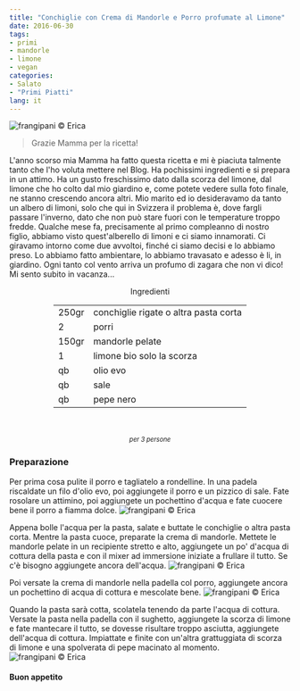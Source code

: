 ```yaml
---
title: "Conchiglie con Crema di Mandorle e Porro profumate al Limone"
date: 2016-06-30
tags:
- primi
- mandorle
- limone
- vegan
categories:
- Salato
- "Primi Piatti"
lang: it
---
```

![](header.jpg "frangipani © Erica")

> Grazie Mamma per la ricetta!

L'anno scorso mia Mamma ha fatto questa ricetta e mi è piaciuta talmente tanto che l'ho voluta mettere nel Blog. Ha pochissimi ingredienti e si prepara in un attimo. Ha un gusto freschissimo dato dalla scorza del limone, dal limone che ho colto dal mio giardino e, come potete vedere sulla foto finale, ne stanno crescendo ancora altri. Mio marito ed io desideravamo da tanto un albero di limoni, solo che qui in Svizzera il problema è, dove fargli passare l'inverno, dato che non può stare fuori con le temperature troppo fredde. Qualche mese fa, precisamente al primo compleanno di nostro figlio, abbiamo visto quest'alberello di limoni e ci siamo innamorati. Ci giravamo intorno come due avvoltoi, finché ci siamo decisi e lo abbiamo preso. Lo abbiamo fatto ambientare, lo abbiamo travasato e adesso è li, in giardino. Ogni tanto col vento arriva un profumo di zagara che non vi dico! Mi sento subito in vacanza...

<div id="wrapper" style="text-align: center">
  <div id="yourdiv" style="display: inline-block;">
    <div class="ingredients">
      <div class="ingredients-title">Ingredienti</div>
      <table>
        <tbody>
          <tr>
            <td>250gr</td>
            <td>conchiglie rigate o altra pasta corta</td>
          </tr>
          <tr>
            <td>2</td>
            <td>porri</td>
          </tr>
          <tr>
            <td>150gr</td>
            <td>mandorle pelate</td>
          </tr>
          <tr>
            <td>1</td>
            <td>limone bio solo la scorza</td>
          </tr>
          <tr>
            <td>qb</td>
            <td>olio evo</td>
          </tr>
          <tr>
            <td>qb</td>
            <td>sale</td>
          </tr>
          <tr>
            <td>qb</td>
            <td>pepe nero</td>
          </tr>
        </tbody>
      </table>
      <br></br>
      <i class="pull-right" style="font-size: 80%;">per 3 persone</i>
    </div>
  </div>
</div>


<h3>
  <font color="grey">
    <i class="fa-solid fa-gears"></i>
  </font> Preparazione
</h3>

Per prima cosa pulite il porro e tagliatelo a rondelline. In una padela riscaldate un filo d'olio evo, poi aggiungete il porro e un pizzico di sale. Fate rosolare un attimino, poi aggiungete un pochettino d'acqua e fate cuocere bene il porro a fiamma dolce.
![](porro.jpg "frangipani © Erica")

Appena bolle l'acqua per la pasta, salate e buttate le conchiglie o altra pasta corta. Mentre la pasta cuoce, preparate la crema di mandorle. Mettete le mandorle pelate in un recipiente stretto e alto, aggiungete un po' d'acqua di cottura della pasta e con il mixer ad immersione iniziate a frullare il tutto. Se c'è bisogno aggiungete ancora dell'acqua.
![](mandorle.jpg "frangipani © Erica")

Poi versate la crema di mandorle nella padella col porro, aggiungete ancora un pochettino di acqua di cottura e mescolate bene.
![](sughetto.jpg "frangipani © Erica")

Quando la pasta sarà cotta, scolatela tenendo da parte l'acqua di cottura. Versate la pasta nella padella con il sughetto, aggiungete la scorza di limone e fate mantecare il tutto, se dovesse risultare troppo asciutta, aggiungete dell'acqua di cottura. Impiattate e finite con un'altra grattuggiata di scorza di limone e una spolverata di pepe macinato al momento.
![](risultato.jpg "frangipani © Erica")


<h4>Buon appetito
  <font color="red">
    <i class="fa-regular fa-face-smile"></i>
  </font>
</h4>
